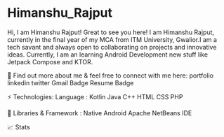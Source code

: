 # Himanshu_Rajput
Hi, I am Himanshu Rajput! Great to see you here!
I am Himanshu Rajput, currently in the final year of my MCA from ITM University, Gwalior.I am a tech savant and always open to collaborating on projects and innovative ideas. Currently, I am an learning Android Development new stuff like Jetpack Compose and KTOR.

🔗 Find out more about me & feel free to connect with me here:
portfolio linkedin twitter Gmail Badge Resume Badge

⚡ Technologies:
Language :
Kotlin Java C++ HTML CSS PHP

💎 Libraries & Framework :
Native Android Apache NetBeans IDE

📈 Stats
  
